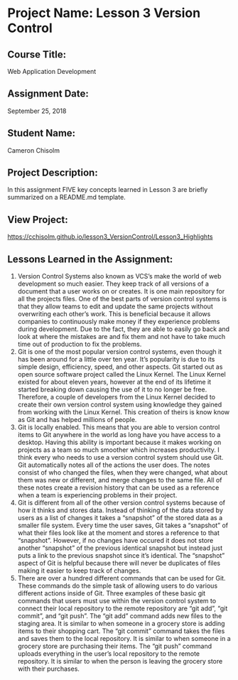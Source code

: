 # Project Name:  Lesson 3 Version Control


## Course Title:
Web Application Development

## Assignment Date:  
September 25, 2018

## Student Name:  
Cameron Chisolm

## Project Description:
In this assignment FIVE key concepts learned in Lesson 3 are briefly summarized on a README.md template.

## View Project:
https://cchisolm.github.io/lesson3_VersionControl/Lesson3_Highlights

## Lessons Learned in the Assignment:
1. Version Control Systems also known as VCS’s make the world of web development so much easier. They keep track of all versions of a document that a user works on or creates. It is one main repository for all the projects files. One of the best parts of version control systems is that they allow teams to edit and update the same projects without overwriting each other’s work. This is beneficial because it allows companies to continuously make money if they experience problems during development. Due to the fact, they are able to easily go back and look at where the mistakes are and fix them and not have to take much time out of production to fix the problems.
2. Git is one of the most popular version control systems, even though it has been around for a little over ten year. It’s popularity is due to its simple design, efficiency, speed, and other aspects. Git started out as open source software project called the Linux Kernel. The Linux Kernel existed for about eleven years, however at the end of its lifetime it started breaking down causing the use of it to no longer be free. Therefore, a couple of developers from the Linux Kernel decided to create their own version control system using knowledge they gained from working with the Linux Kernel. This creation of theirs is know know as Git and has helped millions of people.
3. Git is locally enabled. This means that you are able to version control items to Git anywhere in the world as long have you have access to a desktop. Having this ability is important because it makes working on projects as a team so much smoother which increases productivity. I think every who needs to use a version control system should use Git. Git automatically notes all of the actions the user does. The notes consist of who changed  the files, when they were changed, what about them was new or different, and merge changes to the same file. All of these notes create a revision history that can be used as a reference when a team is experiencing problems in their project.
4. Git is different from all of the other version control systems because of how it thinks and stores data. Instead of thinking of the data stored by users as a list of changes it takes a “snapshot” of the stored data as a smaller file system. Every time the user saves, Git takes a “snapshot” of what their files look like at the moment and stores a reference to that “snapshot”.  However, if no changes have occured it does not store another “snapshot” of the previous identical snapshot but instead just puts a link to the previous snapshot since it’s identical. The “snapshot” aspect of Git is helpful because there will never be duplicates of files making it easier to keep track of changes. 
5. There are over a hundred different commands that can be used for Git. These commands do the simple task of allowing users to do various different actions inside of Git. Three examples of these basic git commands that users must use within the version control system to connect their local repository to the remote repository are “git add”, “git commit”, and  “git push”. The “git add” command adds new files to the staging area. It is similar to when someone in a grocery store is adding items to their shopping cart. The “git commit” command takes the files and saves them to the local repository. It is similar to when someone in a grocery store are purchasing their items. The “git push” command uploads everything in the user’s local repository to the remote repository. It is similar to when the person is leaving the grocery store with their purchases.

